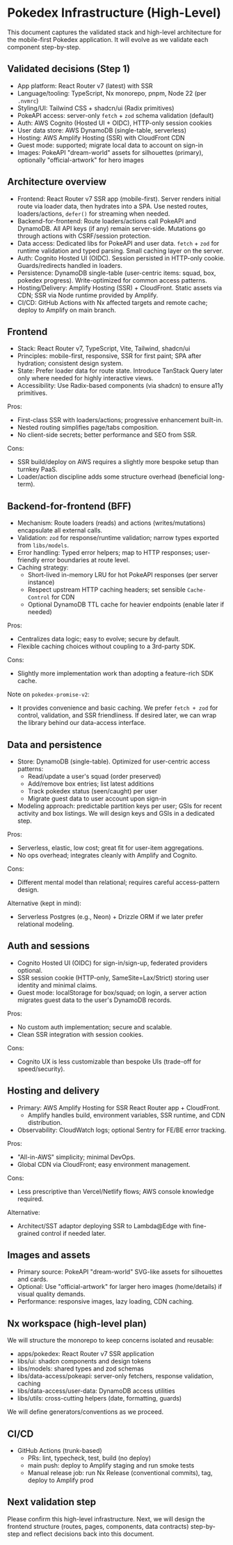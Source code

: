 # Pokedex Infrastructure (High-Level)

This document captures the validated stack and high-level architecture for the mobile-first Pokedex application. It will evolve as we validate each component step-by-step.

## Validated decisions (Step 1)

- App platform: React Router v7 (latest) with SSR
- Language/tooling: TypeScript, Nx monorepo, pnpm, Node 22 (per `.nvmrc`)
- Styling/UI: Tailwind CSS + shadcn/ui (Radix primitives)
- PokeAPI access: server-only `fetch` + `zod` schema validation (default)
- Auth: AWS Cognito (Hosted UI + OIDC), HTTP-only session cookies
- User data store: AWS DynamoDB (single-table, serverless)
- Hosting: AWS Amplify Hosting (SSR) with CloudFront CDN
- Guest mode: supported; migrate local data to account on sign-in
- Images: PokeAPI "dream-world" assets for silhouettes (primary), optionally "official-artwork" for hero images

## Architecture overview

- Frontend: React Router v7 SSR app (mobile-first). Server renders initial route via loader data, then hydrates into a SPA. Use nested routes, loaders/actions, `defer()` for streaming when needed.
- Backend-for-frontend: Route loaders/actions call PokeAPI and DynamoDB. All API keys (if any) remain server-side. Mutations go through actions with CSRF/session protection.
- Data access: Dedicated libs for PokeAPI and user data. `fetch` + `zod` for runtime validation and typed parsing. Small caching layer on the server.
- Auth: Cognito Hosted UI (OIDC). Session persisted in HTTP-only cookie. Guards/redirects handled in loaders.
- Persistence: DynamoDB single-table (user-centric items: squad, box, pokedex progress). Write-optimized for common access patterns.
- Hosting/Delivery: Amplify Hosting (SSR) + CloudFront. Static assets via CDN; SSR via Node runtime provided by Amplify.
- CI/CD: GitHub Actions with Nx affected targets and remote cache; deploy to Amplify on main branch.

## Frontend

- Stack: React Router v7, TypeScript, Vite, Tailwind, shadcn/ui
- Principles: mobile-first, responsive, SSR for first paint; SPA after hydration; consistent design system.
- State: Prefer loader data for route state. Introduce TanStack Query later only where needed for highly interactive views.
- Accessibility: Use Radix-based components (via shadcn) to ensure a11y primitives.

Pros:
- First-class SSR with loaders/actions; progressive enhancement built-in.
- Nested routing simplifies page/tabs composition.
- No client-side secrets; better performance and SEO from SSR.

Cons:
- SSR build/deploy on AWS requires a slightly more bespoke setup than turnkey PaaS.
- Loader/action discipline adds some structure overhead (beneficial long-term).

## Backend-for-frontend (BFF)

- Mechanism: Route loaders (reads) and actions (writes/mutations) encapsulate all external calls.
- Validation: `zod` for response/runtime validation; narrow types exported from `libs/models`.
- Error handling: Typed error helpers; map to HTTP responses; user-friendly error boundaries at route level.
- Caching strategy:
  - Short-lived in-memory LRU for hot PokeAPI responses (per server instance)
  - Respect upstream HTTP caching headers; set sensible `Cache-Control` for CDN
  - Optional DynamoDB TTL cache for heavier endpoints (enable later if needed)

Pros:
- Centralizes data logic; easy to evolve; secure by default.
- Flexible caching choices without coupling to a 3rd-party SDK.

Cons:
- Slightly more implementation work than adopting a feature-rich SDK cache.

Note on `pokedex-promise-v2`:
- It provides convenience and basic caching. We prefer `fetch + zod` for control, validation, and SSR friendliness. If desired later, we can wrap the library behind our data-access interface.

## Data and persistence

- Store: DynamoDB (single-table). Optimized for user-centric access patterns:
  - Read/update a user's squad (order preserved)
  - Add/remove box entries; list latest additions
  - Track pokedex status (seen/caught) per user
  - Migrate guest data to user account upon sign-in
- Modeling approach: predictable partition keys per user; GSIs for recent activity and box listings. We will design keys and GSIs in a dedicated step.

Pros:
- Serverless, elastic, low cost; great fit for user-item aggregations.
- No ops overhead; integrates cleanly with Amplify and Cognito.

Cons:
- Different mental model than relational; requires careful access-pattern design.

Alternative (kept in mind):
- Serverless Postgres (e.g., Neon) + Drizzle ORM if we later prefer relational modeling.

## Auth and sessions

- Cognito Hosted UI (OIDC) for sign-in/sign-up, federated providers optional.
- SSR session cookie (HTTP-only, SameSite=Lax/Strict) storing user identity and minimal claims.
- Guest mode: localStorage for box/squad; on login, a server action migrates guest data to the user's DynamoDB records.

Pros:
- No custom auth implementation; secure and scalable.
- Clean SSR integration with session cookies.

Cons:
- Cognito UX is less customizable than bespoke UIs (trade-off for speed/security).

## Hosting and delivery

- Primary: AWS Amplify Hosting for SSR React Router app + CloudFront.
  - Amplify handles build, environment variables, SSR runtime, and CDN distribution.
- Observability: CloudWatch logs; optional Sentry for FE/BE error tracking.

Pros:
- "All-in-AWS" simplicity; minimal DevOps.
- Global CDN via CloudFront; easy environment management.

Cons:
- Less prescriptive than Vercel/Netlify flows; AWS console knowledge required.

Alternative:
- Architect/SST adaptor deploying SSR to Lambda@Edge with fine-grained control if needed later.

## Images and assets

- Primary source: PokeAPI "dream-world" SVG-like assets for silhouettes and cards.
- Optional: Use "official-artwork" for larger hero images (home/details) if visual quality demands.
- Performance: responsive images, lazy loading, CDN caching.

## Nx workspace (high-level plan)

We will structure the monorepo to keep concerns isolated and reusable:

- apps/pokedex: React Router v7 SSR application
- libs/ui: shadcn components and design tokens
- libs/models: shared types and zod schemas
- libs/data-access/pokeapi: server-only fetchers, response validation, caching
- libs/data-access/user-data: DynamoDB access utilities
- libs/utils: cross-cutting helpers (date, formatting, guards)

We will define generators/conventions as we proceed.

## CI/CD

- GitHub Actions (trunk-based)
  - PRs: lint, typecheck, test, build (no deploy)
  - main push: deploy to Amplify staging and run smoke tests
  - Manual release job: run Nx Release (conventional commits), tag, deploy to Amplify prod

## Next validation step

Please confirm this high-level infrastructure. Next, we will design the frontend structure (routes, pages, components, data contracts) step-by-step and reflect decisions back into this document.
